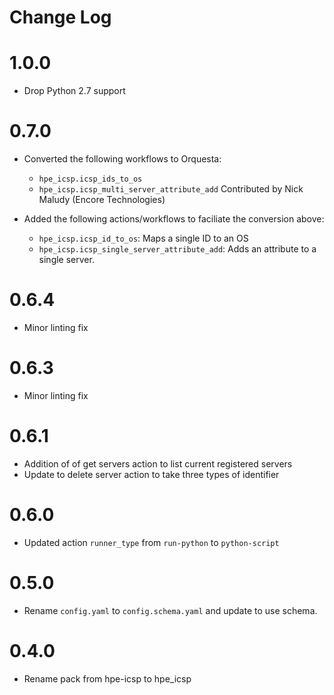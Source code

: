 # Change Log

# 1.0.0

* Drop Python 2.7 support

# 0.7.0

- Converted the following workflows to Orquesta:
    - `hpe_icsp.icsp_ids_to_os`
    - `hpe_icsp.icsp_multi_server_attribute_add`
  Contributed by Nick Maludy (Encore Technologies)

- Added the following actions/workflows to faciliate the conversion above:
    - `hpe_icsp.icsp_id_to_os`: Maps a single ID to an OS
    - `hpe_icsp.icsp_single_server_attribute_add`: Adds an attribute to a single server.

# 0.6.4

- Minor linting fix

# 0.6.3

- Minor linting fix

# 0.6.1

- Addition of of get servers action to list current registered servers
- Update to delete server action to take three types of identifier

# 0.6.0

- Updated action `runner_type` from `run-python` to `python-script`

# 0.5.0

- Rename `config.yaml` to `config.schema.yaml` and update to use schema.

# 0.4.0

- Rename pack from hpe-icsp to hpe_icsp
